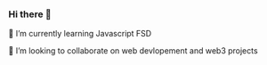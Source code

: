### Hi there 👋


 🌱 I’m currently learning Javascript FSD

 👯 I’m looking to collaborate on web devlopement and web3 projects
  

